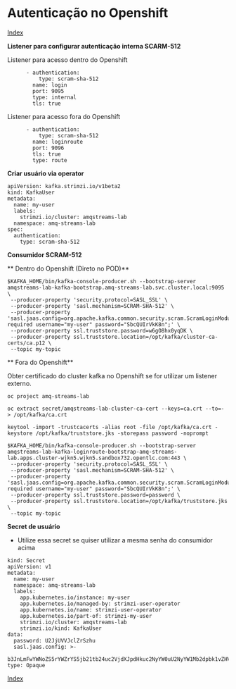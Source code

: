 #
# Autenticação no Openshift
[Index](./index.md)

**Listener para configurar autenticação interna SCARM-512**

Listener para acesso dentro do Openshift
```
      - authentication:
          type: scram-sha-512
        name: login
        port: 9095
        type: internal
        tls: true
```

Listener para acesso fora do Openshift
```
      - authentication:
          type: scram-sha-512
        name: loginroute
        port: 9096
        tls: true
        type: route
```

**Criar usuário via operator**

```
apiVersion: kafka.strimzi.io/v1beta2
kind: KafkaUser
metadata:
  name: my-user
  labels:
    strimzi.io/cluster: amqstreams-lab
  namespace: amq-streams-lab
spec:
  authentication:
    type: scram-sha-512
```

**Consumidor SCRAM-512**

** Dentro do Openshift (Direto no POD)**
```
$KAFKA_HOME/bin/kafka-console-producer.sh --bootstrap-server amqstreams-lab-kafka-bootstrap.amq-streams-lab.svc.cluster.local:9095 \
 --producer-property 'security.protocol=SASL_SSL' \
 --producer-property 'sasl.mechanism=SCRAM-SHA-512' \
 --producer-property 'sasl.jaas.config=org.apache.kafka.common.security.scram.ScramLoginModule required username="my-user" password="SbcQUIrVkK8n";' \
 --producer-property ssl.truststore.password=w6gO8hx0yqDK \
 --producer-property ssl.truststore.location=/opt/kafka/cluster-ca-certs/ca.p12 \
 --topic my-topic
```
** Fora do Openshift**

Obter certificado do cluster kafka no Openshift se for utilizar um listener externo.

```
oc project amq-streams-lab
```

```
oc extract secret/amqstreams-lab-cluster-ca-cert --keys=ca.crt --to=- > /opt/kafka/ca.crt
```

```
keytool -import -trustcacerts -alias root -file /opt/kafka/ca.crt -keystore /opt/kafka/truststore.jks -storepass password -noprompt
```

```
$KAFKA_HOME/bin/kafka-console-producer.sh --bootstrap-server amqstreams-lab-kafka-loginroute-bootstrap-amq-streams-lab.apps.cluster-wjkn5.wjkn5.sandbox732.opentlc.com:443 \
 --producer-property 'security.protocol=SASL_SSL' \
 --producer-property 'sasl.mechanism=SCRAM-SHA-512' \
 --producer-property 'sasl.jaas.config=org.apache.kafka.common.security.scram.ScramLoginModule required username="my-user" password="SbcQUIrVkK8n";' \
 --producer-property ssl.truststore.password=password \
 --producer-property ssl.truststore.location=/opt/kafka/truststore.jks \
 --topic my-topic 
```

**Secret de usuário**

- Utilize essa secret se quiser utilizar a mesma senha do consumidor acima

```
kind: Secret
apiVersion: v1
metadata:
  name: my-user
  namespace: amq-streams-lab
  labels:
    app.kubernetes.io/instance: my-user
    app.kubernetes.io/managed-by: strimzi-user-operator
    app.kubernetes.io/name: strimzi-user-operator
    app.kubernetes.io/part-of: strimzi-my-user
    strimzi.io/cluster: amqstreams-lab
    strimzi.io/kind: KafkaUser
data:
  password: U2JjUVVJclZrSzhu
  sasl.jaas.config: >-
    b3JnLmFwYWNoZS5rYWZrYS5jb21tb24uc2VjdXJpdHkuc2NyYW0uU2NyYW1Mb2dpbk1vZHVsZSByZXF1aXJlZCB1c2VybmFtZT0ibXktdXNlciIgcGFzc3dvcmQ9IlNiY1FVSXJWa0s4biI7
type: Opaque
```
[Index](./index.md)
